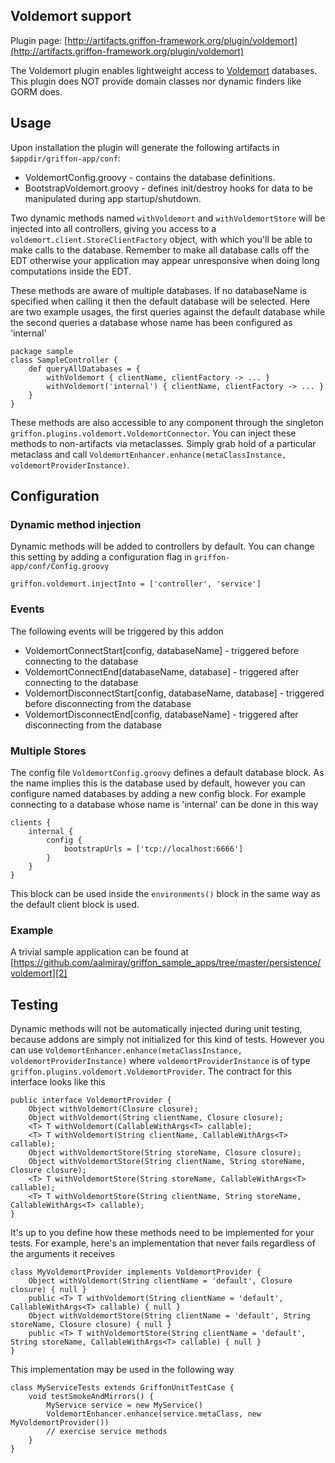 
Voldemort support
-----------------

Plugin page: [http://artifacts.griffon-framework.org/plugin/voldemort](http://artifacts.griffon-framework.org/plugin/voldemort)


The Voldemort plugin enables lightweight access to [Voldemort][1] databases.
This plugin does NOT provide domain classes nor dynamic finders like GORM does.

Usage
-----
Upon installation the plugin will generate the following artifacts in `$appdir/griffon-app/conf`:

 * VoldemortConfig.groovy - contains the database definitions.
 * BootstrapVoldemort.groovy - defines init/destroy hooks for data to be manipulated during app startup/shutdown.

Two dynamic methods named `withVoldemort` and `withVoldemortStore` will be injected into all controllers,
giving you access to a `voldemort.client.StoreClientFactory` object, with which you'll be able
to make calls to the database. Remember to make all database calls off the EDT
otherwise your application may appear unresponsive when doing long computations
inside the EDT.

These methods are aware of multiple databases. If no databaseName is specified when calling
it then the default database will be selected. Here are two example usages, the first
queries against the default database while the second queries a database whose name has
been configured as 'internal'

    package sample
    class SampleController {
        def queryAllDatabases = {
            withVoldemort { clientName, clientFactory -> ... }
            withVoldemort('internal') { clientName, clientFactory -> ... }
        }
    }

These methods are also accessible to any component through the singleton `griffon.plugins.voldemort.VoldemortConnector`.
You can inject these methods to non-artifacts via metaclasses. Simply grab hold of a particular metaclass and call
`VoldemortEnhancer.enhance(metaClassInstance, voldemortProviderInstance)`.

Configuration
-------------
### Dynamic method injection

Dynamic methods will be added to controllers by default. You can
change this setting by adding a configuration flag in `griffon-app/conf/Config.groovy`

    griffon.voldemort.injectInto = ['controller', 'service']

### Events

The following events will be triggered by this addon

 * VoldemortConnectStart[config, databaseName] - triggered before connecting to the database
 * VoldemortConnectEnd[databaseName, database] - triggered after connecting to the database
 * VoldemortDisconnectStart[config, databaseName, database] - triggered before disconnecting from the database
 * VoldemortDisconnectEnd[config, databaseName] - triggered after disconnecting from the database

### Multiple Stores

The config file `VoldemortConfig.groovy` defines a default database block. As the name
implies this is the database used by default, however you can configure named databases
by adding a new config block. For example connecting to a database whose name is 'internal'
can be done in this way

    clients {
        internal {
            config {
                bootstrapUrls = ['tcp://localhost:6666']
            }
        }
    }

This block can be used inside the `environments()` block in the same way as the
default client block is used.

### Example

A trivial sample application can be found at [https://github.com/aalmiray/griffon_sample_apps/tree/master/persistence/voldemort][2]

Testing
-------
Dynamic methods will not be automatically injected during unit testing, because addons are simply not initialized
for this kind of tests. However you can use `VoldemortEnhancer.enhance(metaClassInstance, voldemortProviderInstance)` where 
`voldemortProviderInstance` is of type `griffon.plugins.voldemort.VoldemortProvider`. The contract for this interface looks like this

    public interface VoldemortProvider {
        Object withVoldemort(Closure closure);
        Object withVoldemort(String clientName, Closure closure);
        <T> T withVoldemort(CallableWithArgs<T> callable);
        <T> T withVoldemort(String clientName, CallableWithArgs<T> callable);
        Object withVoldemortStore(String storeName, Closure closure);
        Object withVoldemortStore(String clientName, String storeName, Closure closure);
        <T> T withVoldemortStore(String storeName, CallableWithArgs<T> callable);
        <T> T withVoldemortStore(String clientName, String storeName, CallableWithArgs<T> callable);
    }

It's up to you define how these methods need to be implemented for your tests. For example, here's an implementation that never
fails regardless of the arguments it receives

    class MyVoldemortProvider implements VoldemortProvider {
        Object withVoldemort(String clientName = 'default', Closure closure) { null }
        public <T> T withVoldemort(String clientName = 'default', CallableWithArgs<T> callable) { null }
        Object withVoldemortStore(String clientName = 'default', String storeName, Closure closure) { null }
        public <T> T withVoldemortStore(String clientName = 'default', String storeName, CallableWithArgs<T> callable) { null }
    }

This implementation may be used in the following way

    class MyServiceTests extends GriffonUnitTestCase {
        void testSmokeAndMirrors() {
            MyService service = new MyService()
            VoldemortEnhancer.enhance(service.metaClass, new MyVoldemortProvider())
            // exercise service methods
        }
    }


[1]: http://project-voldemort.com
[2]: https://github.com/aalmiray/griffon_sample_apps/tree/master/persistence/voldemort

